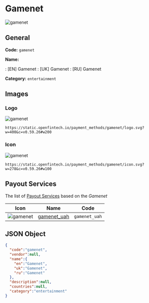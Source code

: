 
# Gamenet 
![gamenet](https://static.openfintech.io/payment_methods/gamenet/logo.svg?w=400&c=v0.59.26#w200)  

## General 
**Code:** `gamenet` 
 
**Name:** 
 
:	[EN] Gamenet 
:	[UK] Gamenet 
:	[RU] Gamenet 
 
**Category:** `entertainment` 
 

## Images 

### Logo 
![gamenet](https://static.openfintech.io/payment_methods/gamenet/logo.svg?w=400&c=v0.59.26#w200)  

```
https://static.openfintech.io/payment_methods/gamenet/logo.svg?w=400&c=v0.59.26#w200
```  

### Icon 
![gamenet](https://static.openfintech.io/payment_methods/gamenet/icon.svg?w=278&c=v0.59.26#w100)  

```
https://static.openfintech.io/payment_methods/gamenet/icon.svg?w=278&c=v0.59.26#w100
```  

## Payout Services 
 
The list of [Payout Services](/payout-services/) based on the _Gamenet_ 

|Icon|Name|Code| 
|:---:|:---:|:---:| 
|![gamenet](https://static.openfintech.io/payout_methods/gamenet/icon.png?w=278&c=v0.59.26#w40) |[gamenet_uah](/payout-services/gamenet_uah/)|`gamenet_uah`| 
 

## JSON Object 

```json
{
  "code":"gamenet",
  "vendor":null,
  "name":{
    "en":"Gamenet",
    "uk":"Gamenet",
    "ru":"Gamenet"
  },
  "description":null,
  "countries":null,
  "category":"entertainment"
}
```  
